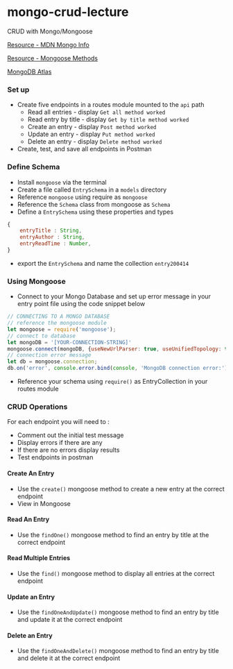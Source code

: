 # mongo-crud-lecture
CRUD with Mongo/Mongoose

[Resource - MDN Mongo Info](https://developer.mozilla.org/en-US/docs/Learn/Server-side/Express_Nodejs/mongoose#Connecting_to_MongoDB)

[Resource - Mongoose Methods](https://mongoosejs.com/docs/api/model.html)

[MongoDB Atlas](https://www.mongodb.com/cloud/atlas)

### Set up
- Create five endpoints in a routes module mounted to the `api` path
    - Read all entries - display `Get all method worked`
    - Read entry by title - display `Get by title method worked`
    - Create an entry - display `Post method worked`
    - Update an entry - display `Put method worked`
    - Delete an entry - display `Delete method worked`
- Create, test, and save all endpoints in Postman

### Define Schema
- Install `mongoose` via the terminal
- Create a file called `EntrySchema` in a `models` directory
- Reference `mongoose` using require as `mongoose`
- Reference the `Schema` class from mongoose as `Schema`
- Define a `EntrySchema` using these properties and types
```JavaScript
{
    entryTitle : String,
    entryAuthor : String,
    entryReadTime : Number,
}
```
- export the `EntrySchema` and name the collection `entry200414`

### Using Mongoose
- Connect to your Mongo Database and set up error message in your entry point file using the code snippet below
```JavaScript
// CONNECTING TO A MONGO DATABASE
// reference the mongoose module 
let mongoose = require('mongoose');
// connect to database
let mongoDB = '[YOUR-CONNECTION-STRING]'
mongoose.connect(mongoDB, {useNewUrlParser: true, useUnifiedTopology: true, useFindAndModify: false});
// connection error message
let db = mongoose.connection;
db.on('error', console.error.bind(console, 'MongoDB connection error:'));
```
- Reference your schema using `require()` as EntryCollection in your routes module
### CRUD Operations
For each endpoint you will need to :
- Comment out the initial test message
- Display errors if there are any
- If there are no errors display results
- Test endpoints in postman 
#### Create An Entry
- Use the `create()` mongoose method to create a new entry at the correct endpoint
- View in Mongoose

#### Read An Entry
- Use the `findOne()` mongoose method to find an entry by title at the correct endpoint

#### Read Multiple Entries
- Use the `find()` mongoose method to display all entries at the correct endpoint

#### Update an Entry
- Use the `findOneAndUpdate()` mongoose method to find an entry by title and update it at the correct endpoint

#### Delete an Entry
- Use the `findOneAndDelete()` mongoose method to find an entry by title and delete it at the correct endpoint
